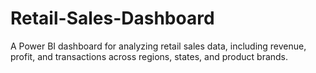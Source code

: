 # Retail-Sales-Dashboard
A Power BI dashboard for analyzing retail sales data, including revenue, profit, and transactions across regions, states, and product brands.
